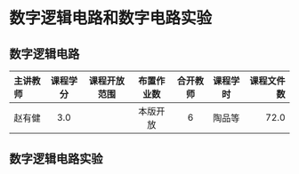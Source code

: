# 数字逻辑电路和数字电路实验


## 数字逻辑电路
| 主讲教师 | 课程学分 | 课程开放范围 | 布置作业数 | 合开教师 | 课程学时 | 课程文件数 |
|:--------|:-------:|:-------:|:-------:|:-------:|:-------:|-------:|
|	赵有健 |3.0||本版开放| 6| 陶品等| 72.0|9| |

## 数字逻辑电路实验

